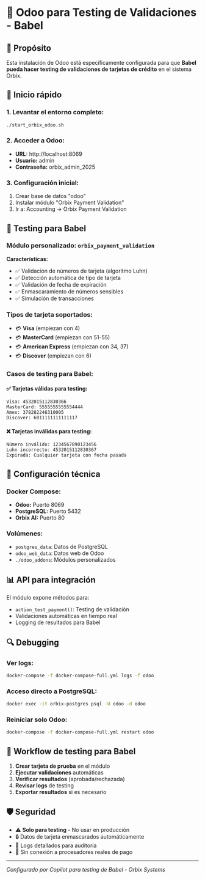 # 🏢 Odoo para Testing de Validaciones - Babel

## 🎯 Propósito
Esta instalación de Odoo está específicamente configurada para que **Babel pueda hacer testing de validaciones de tarjetas de crédito** en el sistema Orbix.

## 🚀 Inicio rápido

### 1. Levantar el entorno completo:
```bash
./start_orbix_odoo.sh
```

### 2. Acceder a Odoo:
- **URL:** http://localhost:8069
- **Usuario:** admin
- **Contraseña:** orbix_admin_2025

### 3. Configuración inicial:
1. Crear base de datos "odoo"
2. Instalar módulo "Orbix Payment Validation"
3. Ir a: Accounting → Orbix Payment Validation

## 🧪 Testing para Babel

### Módulo personalizado: `orbix_payment_validation`

**Características:**
- ✅ Validación de números de tarjeta (algoritmo Luhn)
- ✅ Detección automática de tipo de tarjeta
- ✅ Validación de fecha de expiración
- ✅ Enmascaramiento de números sensibles
- ✅ Simulación de transacciones

### Tipos de tarjeta soportados:
- 💳 **Visa** (empiezan con 4)
- 💳 **MasterCard** (empiezan con 51-55)
- 💳 **American Express** (empiezan con 34, 37)
- 💳 **Discover** (empiezan con 6)

### Casos de testing para Babel:

#### ✅ Tarjetas válidas para testing:
```
Visa: 4532015112830366
MasterCard: 5555555555554444
Amex: 378282246310005
Discover: 6011111111111117
```

#### ❌ Tarjetas inválidas para testing:
```
Número inválido: 1234567890123456
Luhn incorrecto: 4532015112830367
Expirada: Cualquier tarjeta con fecha pasada
```

## 🔧 Configuración técnica

### Docker Compose:
- **Odoo:** Puerto 8069
- **PostgreSQL:** Puerto 5432
- **Orbix AI:** Puerto 80

### Volúmenes:
- `postgres_data`: Datos de PostgreSQL
- `odoo_web_data`: Datos web de Odoo
- `./odoo_addons`: Módulos personalizados

## 📊 API para integración

El módulo expone métodos para:
- `action_test_payment()`: Testing de validación
- Validaciones automáticas en tiempo real
- Logging de resultados para Babel

## 🔍 Debugging

### Ver logs:
```bash
docker-compose -f docker-compose-full.yml logs -f odoo
```

### Acceso directo a PostgreSQL:
```bash
docker exec -it orbix-postgres psql -U odoo -d odoo
```

### Reiniciar solo Odoo:
```bash
docker-compose -f docker-compose-full.yml restart odoo
```

## 🎯 Workflow de testing para Babel

1. **Crear tarjeta de prueba** en el módulo
2. **Ejecutar validaciones** automáticas
3. **Verificar resultados** (aprobada/rechazada)
4. **Revisar logs** de testing
5. **Exportar resultados** si es necesario

## 🛡️ Seguridad

- ⚠️ **Solo para testing** - No usar en producción
- 🔒 Datos de tarjeta enmascarados automáticamente
- 📝 Logs detallados para auditoría
- 🚫 Sin conexión a procesadores reales de pago

---
*Configurado por Copilot para testing de Babel - Orbix Systems*
